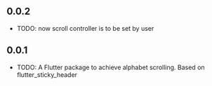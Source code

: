 ## 0.0.2

* TODO: now scroll controller is to be set by user

## 0.0.1

* TODO: A Flutter package to achieve alphabet scrolling. Based on flutter_sticky_header
